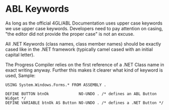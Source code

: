 # ABL Keywords

As long as the official 4GL/ABL Documentation uses upper case keywords we use upper case keywords. Developers need to pay attention on casing, "the editor did not provide the proper case" is not an excuse.

All .NET Keywords (class names, class member names) should be exactly cased like in the .NET framework (typically camel cased with an initial capital letter). 

The Progress Compiler relies on the first reference of a .NET Class name in exact writing anyway. Further this makes it clearer what kind of keyword is used, Sample:

```
USING System.Windows.Forms.* FROM ASSEMBLY . 

DEFINE BUTTON btnOk             NO-UNDO . /* defines an ABL Button Widget */
DEFINE VARIABLE btnOk AS Button NO-UNDO . /* defines a .NET Button */
```
